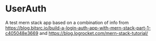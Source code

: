 # UserAuth
A test mern stack app based on a combination of info from 
https://blog.bitsrc.io/build-a-login-auth-app-with-mern-stack-part-1-c405048e3669 and https://blog.logrocket.com/mern-stack-tutorial/
